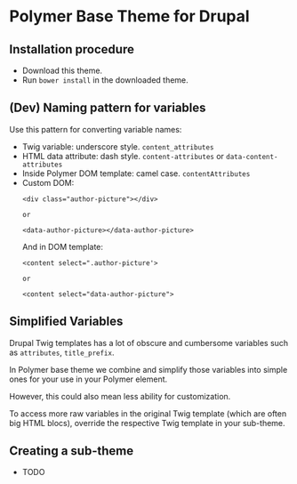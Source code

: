 # Polymer Base Theme for Drupal

## Installation procedure
  - Download this theme.
  - Run `bower install` in the downloaded theme.

## (Dev) Naming pattern for variables
 Use this pattern for converting variable names:
 - Twig variable: underscore style. `content_attributes`
 - HTML data attribute: dash style. `content-attributes` or `data-content-attributes`
 - Inside Polymer DOM template: camel case. `contentAttributes`
 - Custom DOM:
   ```
   <div class="author-picture"></div>

   or

   <data-author-picture></data-author-picture>
   ```
   And in DOM template:
   ```
   <content select=".author-picture'>

   or

   <content select="data-author-picture">
   ```

## Simplified Variables
Drupal Twig templates has a lot of obscure and cumbersome variables such as `attributes`, `title_prefix`.

In Polymer base theme we combine and simplify those variables into simple ones for your use in your Polymer element.

However, this could also mean less ability for customization.

To access more raw variables in the original Twig template (which are often big HTML blocs), override the respective Twig template in your sub-theme.

## Creating a sub-theme
 - TODO

